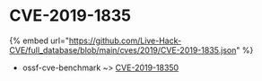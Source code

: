 # CVE-2019-1835
{% embed url="https://github.com/Live-Hack-CVE/full_database/blob/main/cves/2019/CVE-2019-1835.json" %}

* ossf-cve-benchmark ~> [CVE-2019-18350](https://www.alice-snow.ru/2019/database/cve-2019-1835/cve-2019-18350-ossf-cve-benchmark)